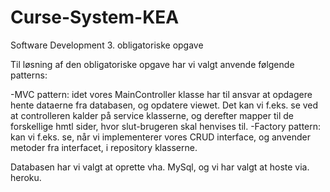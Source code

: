 # Curse-System-KEA
Software Development 3. obligatoriske opgave

		
Til løsning af den obligatoriske opgave har vi valgt anvende følgende patterns:

-MVC pattern: idet vores MainController klasse har til ansvar at opdagere hente dataerne fra databasen, og opdatere viewet. 
Det kan vi f.eks. se ved at controlleren kalder på service klasserne, og derefter mapper til de forskellige hmtl sider, hvor slut-brugeren skal henvises til.
-Factory pattern: kan vi f.eks. se, når vi implementerer vores CRUD interface, og anvender metoder fra interfacet, i repository klasserne. 

Databasen har vi valgt at oprette vha. MySql, og vi har valgt at hoste via. heroku.
